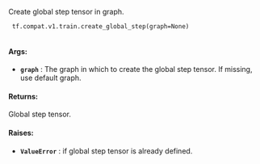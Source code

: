 Create global step tensor in graph.



```
 tf.compat.v1.train.create_global_step(graph=None)
 
```



#### Args:

- **`graph`** : The graph in which to create the global step tensor. If missing, use
default graph.



#### Returns:
Global step tensor.



#### Raises:

- **`ValueError`** : if global step tensor is already defined.

